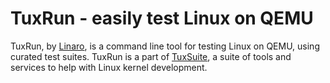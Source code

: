 # TuxRun - easily test Linux on QEMU

TuxRun, by [Linaro](https://www.linaro.org/), is a command line tool for
testing Linux on QEMU, using curated test suites.  TuxRun is a part of
[TuxSuite](https://tuxsuite.com), a suite of tools and services to help with
Linux kernel development.
